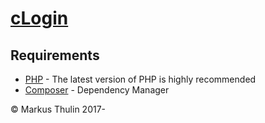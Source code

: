 # [cLogin](https://github.com/thulin82/cLogin)

## Requirements

* [PHP](http://php.net/) - The latest version of PHP is highly recommended
* [Composer](https://getcomposer.org/) - Dependency Manager


© Markus Thulin 2017-